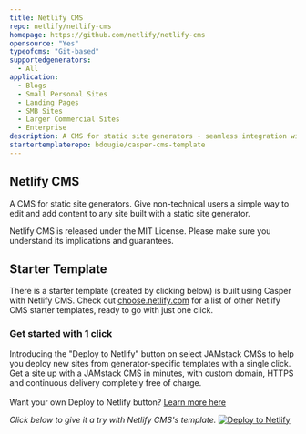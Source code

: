 ```yaml
---
title: Netlify CMS
repo: netlify/netlify-cms
homepage: https://github.com/netlify/netlify-cms
opensource: "Yes"
typeofcms: "Git-based"
supportedgenerators:
  - All
application:
  - Blogs
  - Small Personal Sites
  - Landing Pages
  - SMB Sites
  - Larger Commercial Sites
  - Enterprise
description: A CMS for static site generators - seamless integration with Netlify.
startertemplaterepo: bdougie/casper-cms-template
---
```

## Netlify CMS

A CMS for static site generators. Give non-technical users a simple way to edit and add content to any site built with a static site generator.

Netlify CMS is released under the MIT License. Please make sure you understand its implications and guarantees.

## Starter Template

There is a starter template (created by clicking below) is built using Casper with Netlify CMS. Check out [choose.netlify.com](http://choose.netlify.com/) for a list of other Netlify CMS starter templates, ready to go with just one click.

<div class="promo">
  <div class="deploy-to-netlify">
    <h3>Get started with 1 click</h3>
    <p>Introducing the "Deploy to Netlify" button on select JAMstack CMSs to help you deploy new sites from generator-specific templates with a single click. Get a site up with a JAMstack CMS in minutes, with custom domain, HTTPS and continuous delivery completely free of charge.<br><br>
    Want your own Deploy to Netlify button? <a href="https://www.netlify.com/docs/deploy_button/">Learn more here</a></p>
      <em>Click below to give it a try with Netlify CMS's template.</em>
      <a class="deploy-btn-interior inline" href="https://app.netlify.com/start/deploy?repository=https://github.com/bdougie/casper-cms-template" alt="Deploy to Netlify" title="Deploy to Netlify">
        <img src="https://www.netlify.com/img/deploy/button.svg" title="Deploy to Netlify">
      </a>
    </p>
  </div>
</div>

